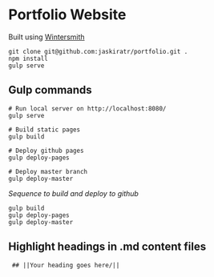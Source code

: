 
# Portfolio Website

Built using [Wintersmith](wintersmith.io)

```
git clone git@github.com:jaskiratr/portfolio.git .
npm install
gulp serve
```

## Gulp commands
```
# Run local server on http://localhost:8080/
gulp serve

# Build static pages
gulp build

# Deploy github pages
gulp deploy-pages

# Deploy master branch
gulp deploy-master
```

*Sequence to build and deploy to github*
```
gulp build
gulp deploy-pages
gulp deploy-master
```

## Highlight headings in .md content files
` ## ||Your heading goes here/||`
